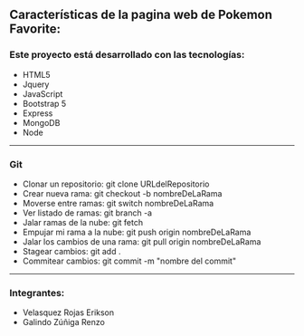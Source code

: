 ## Características de la pagina web de Pokemon Favorite:

### Este proyecto está desarrollado con las tecnologías:

- HTML5
- Jquery
- JavaScript
- Bootstrap 5
- Express
- MongoDB
- Node

---

### Git

- Clonar un repositorio: git clone URLdelRepositorio
- Crear nueva rama: git checkout -b nombreDeLaRama
- Moverse entre ramas: git switch nombreDeLaRama
- Ver listado de ramas: git branch -a
- Jalar ramas de la nube: git fetch
- Empujar mi rama a la nube: git push origin nombreDeLaRama
- Jalar los cambios de una rama: git pull origin nombreDeLaRama
- Stagear cambios: git add .
- Commitear cambios: git commit -m "nombre del commit"

---

### Integrantes:

- Velasquez Rojas Erikson
- Galindo Zúñiga Renzo
